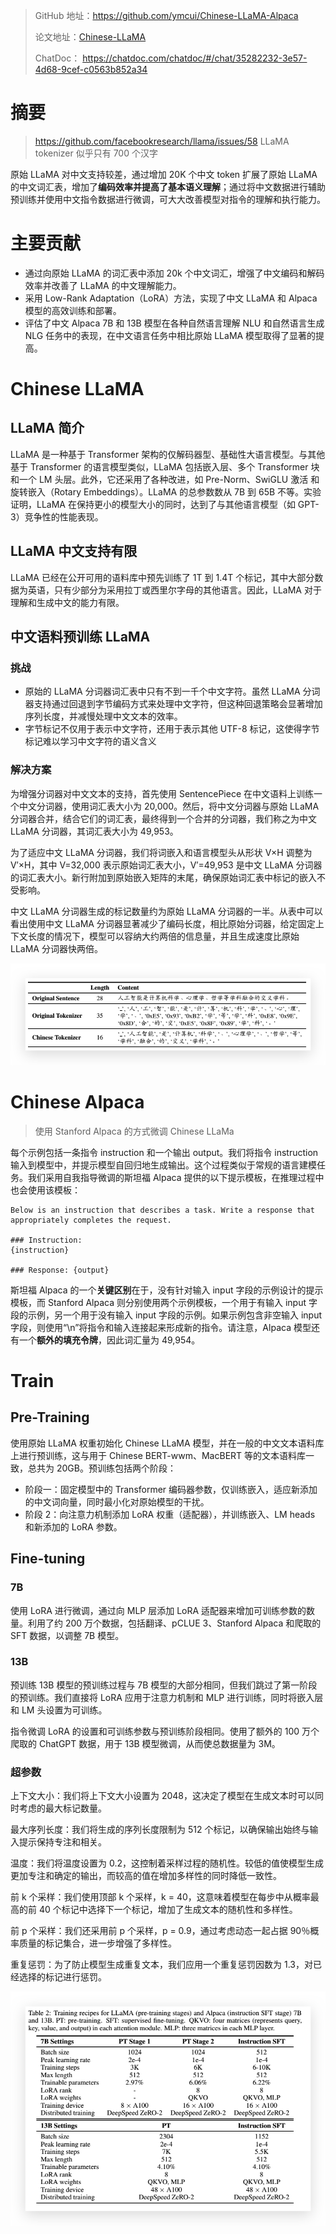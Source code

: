 > GitHub 地址：https://github.com/ymcui/Chinese-LLaMA-Alpaca
> 
> 论文地址：[Chinese-LLaMA](assents/Chinese-LLaMA.pdf)
> 
> ChatDoc： https://chatdoc.com/chatdoc/#/chat/35282232-3e57-4d68-9cef-c0563b852a34

# 摘要

> https://github.com/facebookresearch/llama/issues/58 LLaMA tokenizer 似乎只有 700 个汉字

原始 LLaMA 对中文支持较差，通过增加 20K 个中文 token 扩展了原始 LLaMA 的中文词汇表，增加了**编码效率并提高了基本语义理解**；通过将中文数据进行辅助预训练并使用中文指令数据进行微调，可大大改善模型对指令的理解和执行能力。

# 主要贡献

- 通过向原始 LLaMA 的词汇表中添加 20k 个中文词汇，增强了中文编码和解码效率并改善了 LLaMA 的中文理解能力。
- 采用 Low-Rank Adaptation（LoRA）方法，实现了中文 LLaMA 和 Alpaca 模型的高效训练和部署。
- 评估了中文 Alpaca 7B 和 13B 模型在各种自然语言理解 NLU 和自然语言生成 NLG 任务中的表现，在中文语言任务中相比原始 LLaMA 模型取得了显著的提高。

# Chinese LLaMA

## LLaMA 简介

LLaMA 是一种基于 Transformer 架构的仅解码器型、基础性大语言模型。与其他基于 Transformer 的语言模型类似，LLaMA 包括嵌入层、多个 Transformer 块和一个 LM 头层。此外，它还采用了各种改进，如 Pre-Norm、SwiGLU 激活 和 旋转嵌入（Rotary Embeddings）。LLaMA 的总参数数从 7B 到 65B 不等。实验证明，LLaMA 在保持更小的模型大小的同时，达到了与其他语言模型（如 GPT-3）竞争性的性能表现。

## LLaMA 中文支持有限

LLaMA 已经在公开可用的语料库中预先训练了 1T 到 1.4T 个标记，其中大部分数据为英语，只有少部分为采用拉丁或西里尔字母的其他语言。因此，LLaMA 对于理解和生成中文的能力有限。

## 中文语料预训练 LLaMA

### 挑战

- 原始的 LLaMA 分词器词汇表中只有不到一千个中文字符。虽然 LLaMA 分词器支持通过回退到字节编码方式来处理中文字符，但这种回退策略会显著增加序列长度，并减慢处理中文文本的效率。
- 字节标记不仅用于表示中文字符，还用于表示其他 UTF-8 标记，这使得字节标记难以学习中文字符的语义含义

### 解决方案

为增强分词器对中文文本的支持，首先使用 SentencePiece 在中文语料上训练一个中文分词器，使用词汇表大小为 20,000。然后，将中文分词器与原始 LLaMA 分词器合并，结合它们的词汇表，最终得到一个合并的分词器，我们称之为中文 LLaMA 分词器，其词汇表大小为 49,953。

为了适应中文 LLaMA 分词器，我们将词嵌入和语言模型头从形状 V×H 调整为 V′×H，其中 V=32,000 表示原始词汇表大小，V′=49,953 是中文 LLaMA 分词器的词汇表大小。新行附加到原始嵌入矩阵的末尾，确保原始词汇表中标记的嵌入不受影响。

中文 LLaMA 分词器生成的标记数量约为原始 LLaMA 分词器的一半。从表中可以看出使用中文 LLaMA 分词器显著减少了编码长度，相比原始分词器，给定固定上下文长度的情况下，模型可以容纳大约两倍的信息量，并且生成速度比原始 LLaMA 分词器快两倍。

![原始 LLaMA 与 Chinese LLaMA 编码对比](assents/Pasted%20image%2020230511234417.png)

# Chinese Alpaca

> 使用 Stanford Alpaca 的方式微调 Chinese LLaMa

每个示例包括一条指令 instruction 和一个输出 output。我们将指令 instruction 输入到模型中，并提示模型自回归地生成输出。这个过程类似于常规的语言建模任务。我们采用自我指导微调的斯坦福 Alpaca 提供的以下提示模板，在推理过程中也会使用该模板：

```text
Below is an instruction that describes a task. Write a response that appropriately completes the request.

### Instruction:
{instruction}

### Response: {output}
```

斯坦福 Alpaca 的一个**关键区别**在于，没有针对输入 input 字段的示例设计的提示模板，而 Stanford Alpaca 则分别使用两个示例模板，一个用于有输入 input 字段的示例，另一个用于没有输入 input 字段的示例。如果示例包含非空输入 input 字段，则使用“\n”将指令和输入连接起来形成新的指令。请注意，Alpaca 模型还有一个**额外的填充令牌**，因此词汇量为 49,954。

# Train

## Pre-Training

使用原始 LLaMA 权重初始化 Chinese LLaMA 模型，并在一般的中文文本语料库上进行预训练，这与用于 Chinese BERT-wwm、MacBERT 等的文本语料库一致，总共为 20GB。预训练包括两个阶段：
- 阶段一：固定模型中的 Transformer 编码器参数，仅训练嵌入，适应新添加的中文词向量，同时最小化对原始模型的干扰。
- 阶段 2：向注意力机制添加 LoRA 权重（适配器），并训练嵌入、LM heads 和新添加的 LoRA 参数。

## Fine-tuning

### 7B

使用 LoRA 进行微调，通过向 MLP 层添加 LoRA 适配器来增加可训练参数的数量。利用了约 200 万个数据，包括翻译、pCLUE 3、Stanford Alpaca 和爬取的 SFT 数据，以调整 7B 模型。

### 13B

预训练 13B 模型的预训练过程与 7B 模型的大部分相同，但我们跳过了第一阶段的预训练。我们直接将 LoRA 应用于注意力机制和 MLP 进行训练，同时将嵌入层和 LM 头设置为可训练。

指令微调 LoRA 的设置和可训练参数与预训练阶段相同。使用了额外的 100 万个爬取的 ChatGPT 数据，用于 13B 模型微调，从而使总数据量为 3M。

### 超参数

上下文大小：我们将上下文大小设置为 2048，这决定了模型在生成文本时可以同时考虑的最大标记数量。

最大序列长度：我们将生成的序列长度限制为 512 个标记，以确保输出始终与输入提示保持专注和相关。

温度：我们将温度设置为 0.2，这控制着采样过程的随机性。较低的值使模型生成更加专注和确定的输出，而较高的值在增加多样性的同时降低一致性。

前 k 个采样：我们使用顶部 k 个采样，k = 40，这意味着模型在每步中从概率最高的前 40 个标记中选择下一个标记，增加了生成文本的随机性和多样性。

前 p 个采样：我们还采用前 p 个采样，p = 0.9，通过考虑动态一起占据 90％概率质量的标记集合，进一步增强了多样性。

重复惩罚：为了防止模型生成重复文本，我们应用一个重复惩罚因数为 1.3，对已经选择的标记进行惩罚。

![超参数](assents/Pasted%20image%2020230512000456.png)

